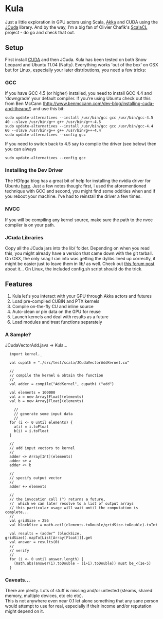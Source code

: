 Kula
====

Just a little exploration in GPU actors using Scala, [Akka](http://akka.io) and CUDA using the [JCuda](http://www.jcuda.org/) library.   And by the way, I'm a big fan of Olivier Chafik's [ScalaCL](http://code.google.com/p/scalacl/) project - do go and check that out.

Setup
-----

First install [CUDA](http://developer.nvidia.com/cuda-downloads) and then JCuda.  Kula has been tested on both Snow Leopard and Ubuntu 11.04 (Natty).  Everything works 'out of the box' on OSX but for Linux, especially your later distributions, you need a few tricks:

### GCC

If you have GCC 4.5 (or higher) installed, you need to install GCC 4.4 and 'downgrade' your default compiler.  If you're using Ubuntu check out this from Ben McCann (http://www.benmccann.com/dev-blog/installing-cuda-and-theano/) and use this bit:

    sudo update-alternatives --install /usr/bin/gcc gcc /usr/bin/gcc-4.5 40 --slave /usr/bin/g++ g++ /usr/bin/g++-4.5
    sudo update-alternatives --install /usr/bin/gcc gcc /usr/bin/gcc-4.4 60 --slave /usr/bin/g++ g++ /usr/bin/g++-4.4
    sudo update-alternatives --config gcc
    
If you need to switch back to 4.5 say to compile the driver (see below) then you can always

    sudo update-alternatives --config gcc
    

### Installing the Dev Driver

The HDfpga blog has a great bit of help for installing the nvidia driver for Ubuntu [here](http://hdfpga.blogspot.com/2011/05/install-cuda-40-on-ubuntu-1104.html).  Just a few notes though: first, I used the aforementioned technique with GCC and second, you might find some oddities when and if you reboot your machine. I've had to reinstall the driver a few times.

### NVCC

If you will be compiling any kernel source, make sure the path to the nvcc compiler is on your path.

### JCuda Libraries

Copy all the JCuda jars into the lib/ folder.  Depending on when you read this, you might already have a version that came down with the git tarball.  On OSX, the only snag I ran into was getting the dylibs lined up correctly, it might be easier just to leave them in lib/ as well.  Check out [this forum post](http://forum.byte-welt.de/showthread.php?t=2972) about it...  On Linux, the included config.sh script should do the trick.

Features
--------

1. Kula let's you interact with your GPU through Akka actors and futures
2. Load pre-compiled CUBIN and PTX kernels
3. Compile on-the-fly CU and inline source
4. Auto-clean or pin data on the GPU for reuse
5. Launch kernels and deal with results as a future
6. Load modules and treat functions separately

### A Sample?

JCudaVectorAdd.java -> Kula...

      import kernel._

      val cupath = "./src/test/scala/JCudaVectorAddKernel.cu"

      //
      // compile the kernel & obtain the function
      //
      val adder = compile("AddKernel", cupath) ("add")
    
      val elements = 100000
      val a = new Array[Float](elements)
      val b = new Array[Float](elements)

        //
        // generate some input data
        //
      for (i <- 0 until elements) {
        a(i) = i.toFloat
        b(i) = i.toFloat
      }

      //
      // add input vectors to kernel
      //
      adder <+ Array[Int](elements)
      adder <+ a
      adder <+ b
        
      //
      // specify output vector
      //
      adder +> elements

      //
      // the invocation call (^) returns a future, 
      //  which we can later resolve to a list of output arrays
      // this particular usage will wait until the computation is complete...
      //
      val gridSize = 256
      val blockSize = math.ceil(elements.toDouble/gridSize.toDouble).toInt

      val results = (adder^ (blockSize, gridSize)).mapTo[List[Array[Float]]].get
      val answer = results(0)
      //
      // verify
      //
      for (i <- 0 until answer.length) {
        (math.abs(answer(i).toDouble - (i+i).toDouble)) must be_<(1e-5)
      }

### Caveats...

There are plenty. Lots of stuff is missing and/or untested (steams, shared memory, multiple devices, etc etc etc).   
This is not anywhere even near 0.1 let alone something that any sane person would attempt to use for real, especially if their income and/or reputation might depend on it.